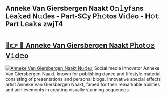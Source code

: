 ## Anneke Van Giersbergen Naakt O𝚗𝚕yf𝚊ns L𝚎a𝚔ed N𝚞𝚍es - Part-SCy P𝚑𝚘tos Vi𝚍𝚎o - H𝚘𝚝 Part L𝚎a𝚔s zwjT4

# <h2><a href="http://kfeizo.oniu.top/?m=Anneke+Van+Giersbergen+Naakt">🔗👉 🔴 Anneke Van Giersbergen Naakt P𝚑ot𝚘𝚜 V𝚒d𝚎o</a></h2>

[![Anneke Van Giersbergen Naakt Nu𝚍e𝚜](https://i.imgur.com/0qMVB7G.gif)](http://kfeizo.oniu.top/?m=Anneke+Van+Giersbergen+Naakt)
Social media innovator Anneke Van Giersbergen Naakt, known for publishing dance and lifestyle material, consisting of presentations and personal blogs. Innovative special effects artist Anneke Van Giersbergen Naakt, famed for their remarkable abilities and achievements in creating visually stunning sequences.  

